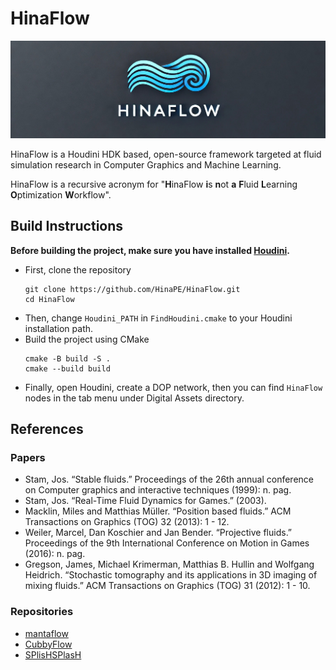 # HinaFlow
![HinaFlow logo](logo.png)

HinaFlow is a Houdini HDK based, open-source framework targeted at fluid simulation research in Computer Graphics and Machine Learning.

HinaFlow is a recursive acronym for "**H**inaFlow **i**s **n**ot **a** **F**luid **L**earning **O**ptimization **W**orkflow".

## Build Instructions

**Before building the project, make sure you have installed [Houdini](https://www.sidefx.com/).**

- First, clone the repository
    ```shell
    git clone https://github.com/HinaPE/HinaFlow.git
    cd HinaFlow
    ```
- Then, change `Houdini_PATH` in `FindHoudini.cmake` to your Houdini installation path.
- Build the project using CMake
    ```shell
    cmake -B build -S .
    cmake --build build
    ```
- Finally, open Houdini, create a DOP network, then you can find `HinaFlow` nodes in the tab menu under Digital Assets directory.


## References

### Papers
- Stam, Jos. “Stable fluids.” Proceedings of the 26th annual conference on Computer graphics and interactive techniques (1999): n. pag.
- Stam, Jos. “Real-Time Fluid Dynamics for Games.” (2003).
- Macklin, Miles and Matthias Müller. “Position based fluids.” ACM Transactions on Graphics (TOG) 32 (2013): 1 - 12.
- Weiler, Marcel, Dan Koschier and Jan Bender. “Projective fluids.” Proceedings of the 9th International Conference on Motion in Games (2016): n. pag.
- Gregson, James, Michael Krimerman, Matthias B. Hullin and Wolfgang Heidrich. “Stochastic tomography and its applications in 3D imaging of mixing fluids.” ACM Transactions on Graphics (TOG) 31 (2012): 1 - 10.


### Repositories
- [mantaflow](https://github.com/tum-pbs/mantaflow.git)
- [CubbyFlow](https://github.com/CubbyFlow/CubbyFlow.git)
- [SPlisHSPlasH](https://github.com/InteractiveComputerGraphics/SPlisHSPlasH.git)
